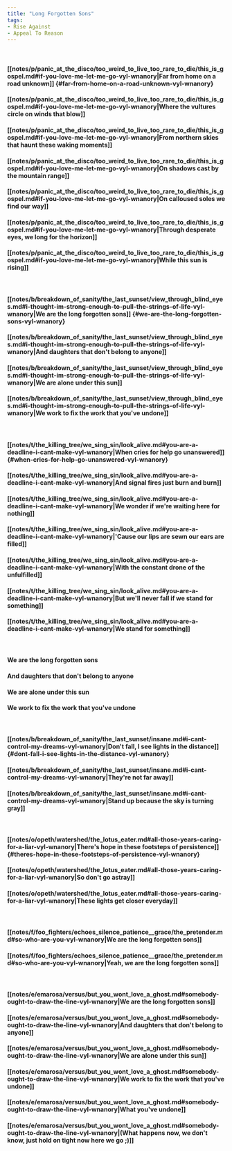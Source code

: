 ```yaml
---
title: "Long Forgotten Sons"
tags:
- Rise Against
- Appeal To Reason
---
```

&nbsp;
#### [[notes/p/panic_at_the_disco/too_weird_to_live_too_rare_to_die/this_is_gospel.md#if-you-love-me-let-me-go-vyl-wnanory|Far from home on a road unknown]] {#far-from-home-on-a-road-unknown-vyl-wnanory}
#### [[notes/p/panic_at_the_disco/too_weird_to_live_too_rare_to_die/this_is_gospel.md#if-you-love-me-let-me-go-vyl-wnanory|Where the vultures circle on winds that blow]]
#### [[notes/p/panic_at_the_disco/too_weird_to_live_too_rare_to_die/this_is_gospel.md#if-you-love-me-let-me-go-vyl-wnanory|From northern skies that haunt these waking moments]]
#### [[notes/p/panic_at_the_disco/too_weird_to_live_too_rare_to_die/this_is_gospel.md#if-you-love-me-let-me-go-vyl-wnanory|On shadows cast by the mountain range]]
#### [[notes/p/panic_at_the_disco/too_weird_to_live_too_rare_to_die/this_is_gospel.md#if-you-love-me-let-me-go-vyl-wnanory|On calloused soles we find our way]]
#### [[notes/p/panic_at_the_disco/too_weird_to_live_too_rare_to_die/this_is_gospel.md#if-you-love-me-let-me-go-vyl-wnanory|Through desperate eyes, we long for the horizon]]
#### [[notes/p/panic_at_the_disco/too_weird_to_live_too_rare_to_die/this_is_gospel.md#if-you-love-me-let-me-go-vyl-wnanory|While this sun is rising]]
&nbsp;
#### [[notes/b/breakdown_of_sanity/the_last_sunset/view_through_blind_eyes.md#i-thought-im-strong-enough-to-pull-the-strings-of-life-vyl-wnanory|We are the long forgotten sons]] {#we-are-the-long-forgotten-sons-vyl-wnanory}
#### [[notes/b/breakdown_of_sanity/the_last_sunset/view_through_blind_eyes.md#i-thought-im-strong-enough-to-pull-the-strings-of-life-vyl-wnanory|And daughters that don't belong to anyone]]
#### [[notes/b/breakdown_of_sanity/the_last_sunset/view_through_blind_eyes.md#i-thought-im-strong-enough-to-pull-the-strings-of-life-vyl-wnanory|We are alone under this sun]]
#### [[notes/b/breakdown_of_sanity/the_last_sunset/view_through_blind_eyes.md#i-thought-im-strong-enough-to-pull-the-strings-of-life-vyl-wnanory|We work to fix the work that you've undone]]
&nbsp;
#### [[notes/t/the_killing_tree/we_sing_sin/look_alive.md#you-are-a-deadline-i-cant-make-vyl-wnanory|When cries for help go unanswered]] {#when-cries-for-help-go-unanswered-vyl-wnanory}
#### [[notes/t/the_killing_tree/we_sing_sin/look_alive.md#you-are-a-deadline-i-cant-make-vyl-wnanory|And signal fires just burn and burn]]
#### [[notes/t/the_killing_tree/we_sing_sin/look_alive.md#you-are-a-deadline-i-cant-make-vyl-wnanory|We wonder if we're waiting here for nothing]]
#### [[notes/t/the_killing_tree/we_sing_sin/look_alive.md#you-are-a-deadline-i-cant-make-vyl-wnanory|'Cause our lips are sewn our ears are filled]]
#### [[notes/t/the_killing_tree/we_sing_sin/look_alive.md#you-are-a-deadline-i-cant-make-vyl-wnanory|With the constant drone of the unfulfilled]]
#### [[notes/t/the_killing_tree/we_sing_sin/look_alive.md#you-are-a-deadline-i-cant-make-vyl-wnanory|But we'll never fall if we stand for something]]
#### [[notes/t/the_killing_tree/we_sing_sin/look_alive.md#you-are-a-deadline-i-cant-make-vyl-wnanory|We stand for something]]
&nbsp;
#### We are the long forgotten sons
#### And daughters that don't belong to anyone
#### We are alone under this sun
#### We work to fix the work that you've undone
&nbsp;
#### [[notes/b/breakdown_of_sanity/the_last_sunset/insane.md#i-cant-control-my-dreams-vyl-wnanory|Don't fall, I see lights in the distance]] {#dont-fall-i-see-lights-in-the-distance-vyl-wnanory}
#### [[notes/b/breakdown_of_sanity/the_last_sunset/insane.md#i-cant-control-my-dreams-vyl-wnanory|They're not far away]]
#### [[notes/b/breakdown_of_sanity/the_last_sunset/insane.md#i-cant-control-my-dreams-vyl-wnanory|Stand up because the sky is turning gray]]
&nbsp;
#### [[notes/o/opeth/watershed/the_lotus_eater.md#all-those-years-caring-for-a-liar-vyl-wnanory|There's hope in these footsteps of persistence]] {#theres-hope-in-these-footsteps-of-persistence-vyl-wnanory}
#### [[notes/o/opeth/watershed/the_lotus_eater.md#all-those-years-caring-for-a-liar-vyl-wnanory|So don't go astray]]
#### [[notes/o/opeth/watershed/the_lotus_eater.md#all-those-years-caring-for-a-liar-vyl-wnanory|These lights get closer everyday]]
&nbsp;
#### [[notes/f/foo_fighters/echoes_silence_patience__grace/the_pretender.md#so-who-are-you-vyl-wnanory|We are the long forgotten sons]]
#### [[notes/f/foo_fighters/echoes_silence_patience__grace/the_pretender.md#so-who-are-you-vyl-wnanory|Yeah, we are the long forgotten sons]]
&nbsp;
#### [[notes/e/emarosa/versus/but_you_wont_love_a_ghost.md#somebody-ought-to-draw-the-line-vyl-wnanory|We are the long forgotten sons]]
#### [[notes/e/emarosa/versus/but_you_wont_love_a_ghost.md#somebody-ought-to-draw-the-line-vyl-wnanory|And daughters that don't belong to anyone]]
#### [[notes/e/emarosa/versus/but_you_wont_love_a_ghost.md#somebody-ought-to-draw-the-line-vyl-wnanory|We are alone under this sun]]
#### [[notes/e/emarosa/versus/but_you_wont_love_a_ghost.md#somebody-ought-to-draw-the-line-vyl-wnanory|We work to fix the work that you've undone]]
#### [[notes/e/emarosa/versus/but_you_wont_love_a_ghost.md#somebody-ought-to-draw-the-line-vyl-wnanory|What you've undone]]
#### [[notes/e/emarosa/versus/but_you_wont_love_a_ghost.md#somebody-ought-to-draw-the-line-vyl-wnanory|(What happens now, we don't know, just hold on tight now here we go ;)]]
